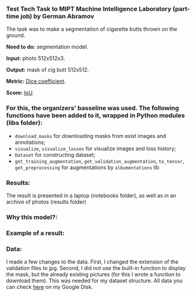 ### Test Tech Task to MIPT Machine Intelligence Laboratory (part-time job) by German Abramov

The task was to make a segmentation of cigarette butts thrown on the ground. 

**Need to do:** segmentation model.  
  
**Input:** photo 512x512x3.

**Output:** mask of cig butt 512x512. 

**Metric:** [Dice coefficient](https://en.wikipedia.org/wiki/S%C3%B8rensen%E2%80%93Dice_coefficient).

**Score:** [IoU](https://www.pyimagesearch.com/2016/11/07/intersection-over-union-iou-for-object-detection/).


### For this, the organizers' basseline was used. The following functions have been added to it, wrapped in Python modules (libs folder): 
- `download_masks` for downloading masks from exist images and annotations;
- `visualize`, `visualize_losses` for visualize images and loss history;
- `Dataset` for constructing dataset;
- `get_training_augmentation`, `get_validation_augmentation`, `to_tensor`, `get_preprocessing` for augmentations by `albumentations` lib

### Results:
The result is presented in a laptop (notebooks folder), as well as in an archive of photos (results folder)

### Why this model?:

### Example of a result:

### Data:
I made a few changes to the data. First, I changed the extension of the validation files to jpg. Second, I did not use the built-in function to display the mask, but the already existing pictures (for this I wrote a function to download them). This was needed for my dataset structure. All data you can check [here]() on my Google Disk.
